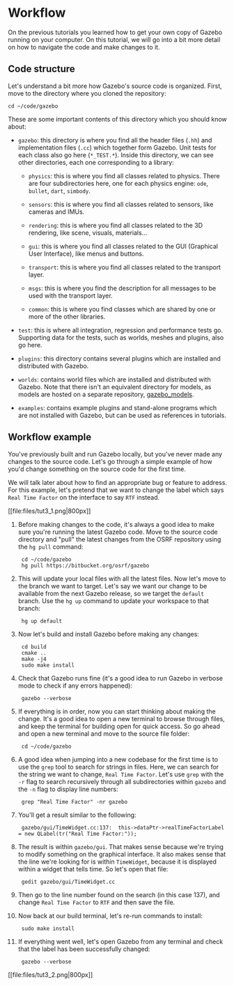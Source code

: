 # Workflow

On the previous tutorials you learned how to get your own copy of Gazebo
running on your computer. On this tutorial, we will go into a bit more
detail on how to navigate the code and make changes to it.

## Code structure

Let's understand a bit more how Gazebo's source code is organized. First,
move to the directory where you cloned the repository:

    cd ~/code/gazebo

These are some important contents of this directory which you should know about:

* `gazebo`: this directory is where you find all the header files (`.hh`) and
implementation files (`.cc`) which together form Gazebo. Unit tests for each class
also go here (`*_TEST.*`).
Inside this directory, we can see other directories, each one corresponding to a
library:

    * `physics`: this is where you find all classes related to physics. There
                 are four subdirectories here, one for each physics engine:
                 `ode`, `bullet`, `dart`, `simbody`.

    * `sensors`: this is where you find all classes related to sensors, like
                 cameras and IMUs.

    * `rendering`: this is where you find all classes related to the 3D
                   rendering, like scene, visuals, materials...

    * `gui`: this is where you find all classes related to the GUI (Graphical
             User Interface), like menus and buttons.

    * `transport`: this is where you find all classes related to the transport
                   layer.

    * `msgs`: this is where you find the description for all messages to be
              used with the transport layer.

    * `common`: this is where you find classes which are shared by one or more
                of the other libraries.

* `test`: this is where all integration, regression and performance tests go.
Supporting data for the tests, such as worlds, meshes and plugins, also go here.

* `plugins`: this directory contains several plugins which are installed and
distributed with Gazebo.

* `worlds`: contains world files which are installed and distributed with
Gazebo. Note that there isn't an equivalent directory for models, as models are
hosted on a separate repository,
[gazebo_models](https://bitbucket.org/osrf/gazebo_models/).

* `examples`: contains example plugins and stand-alone programs which are not
installed with Gazebo, but can be used as references in tutorials.

## Workflow example

You've previously built and run Gazebo locally, but you've never made any changes
to the source code. Let's go through a simple example of how you'd change something
on the source code for the first time.

We will talk later about how to find an appropriate bug or feature to address.
For this example, let's pretend that we want to change the label which says
`Real Time Factor` on the interface to say `RTF` instead.

[[file:files/tut3_1.png|800px]]


1. Before making changes to the code, it's always a good idea to make sure you're
running the latest Gazebo code. Move to the source code directory and "pull" the
latest changes from the OSRF repository using the `hg pull` command:

        cd ~/code/gazebo
        hg pull https://bitbucket.org/osrf/gazebo

1. This will update your local files with all the latest files. Now let's move
to the branch we want to target. Let's say we want our change to be available
from the next Gazebo release, so we target the `default` branch. Use the `hg up`
command to update your workspace to that branch:

        hg up default

1. Now let's build and install Gazebo before making any changes:

        cd build
        cmake ..
        make -j4
        sudo make install

1. Check that Gazebo runs fine (it's a good idea to run Gazebo in verbose mode
   to check if any errors happened):

        gazebo --verbose

1. If everything is in order, now you can start thinking about making the change.
It's a good idea to open a new terminal to browse through files, and keep the
terminal for building open for quick access. So go ahead and open a new terminal
and move to the source file folder:

        cd ~/code/gazebo

1. A good idea when jumping into a new codebase for the first time is to use the
`grep` tool to search for strings in files. Here, we can search for the string
we want to change, `Real Time Factor`. Let's use `grep` with the `-r` flag to
search recursively through all subdirectories within `gazebo` and the `-n` flag
to display line numbers:

        grep "Real Time Factor" -nr gazebo

1. You'll get a result similar to the following:

        gazebo/gui/TimeWidget.cc:137:  this->dataPtr->realTimeFactorLabel = new QLabel(tr("Real Time Factor:"));

1. The result is within `gazebo/gui`. That makes sense because we're
trying to modify something on the graphical interface. It also makes sense
that the line we're looking for is within `TimeWidget`, because it is
displayed within a widget that tells time. So let's open that file:

        gedit gazebo/gui/TimeWidget.cc

1. Then go to the line number found on the search (in this case 137), and change
`Real Time Factor` to `RTF` and then save the file.

1. Now back at our build terminal, let's re-run commands to install:

        sudo make install

1. If everything went well, let's open Gazebo from any terminal and check that the
label has been successfully changed:

        gazebo --verbose

[[file:files/tut3_2.png|800px]]


